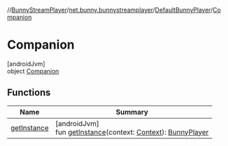 //[BunnyStreamPlayer](../../../../index.md)/[net.bunny.bunnystreamplayer](../../index.md)/[DefaultBunnyPlayer](../index.md)/[Companion](index.md)

# Companion

[androidJvm]\
object [Companion](index.md)

## Functions

| Name | Summary |
|---|---|
| [getInstance](get-instance.md) | [androidJvm]<br>fun [getInstance](get-instance.md)(context: [Context](https://developer.android.com/reference/kotlin/android/content/Context.html)): [BunnyPlayer](../../../net.bunny.bunnystreamplayer.common/-bunny-player/index.md) |